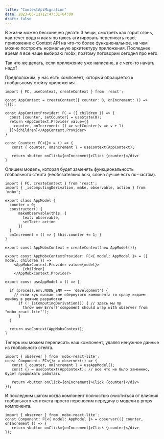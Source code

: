 ```yaml
---
title: "ContextApiMigration"
date: 2023-05-11T12:47:31+04:00
draft: false
---
```


В жизни можно бесконечно делать 3 вещи, смотреть как горит огонь, как течет вода и как я пытаюсь агитировать переписать react приложение с Context API на что-то более функциональное, на чем можно построить нормальную архитектуру приложения. Последнее время я все чаще выбираю mobx, поэтому поговорим сегодня про него.

Так что же делать, если приложение уже написано, а с чего-то начать надо?

Предположим, у нас есть компонент, который обращается к глобальному стейту приложения.

```tsx
import { FC, useContext, createContext } from 'react';

const AppContext = createContext({ counter: 0, onIncrement: () => {}});

const AppContextProvider: FC = ({ children }) => {
  const [counter, setCounter] = useState(0);
  return <AppContext.Provider value={{
	counter, onIncrement: () => setCounter(v => v + 1)
  }}>{children}</AppContext.Provider>
}

const Counter: FC<{}> = () => {
   const { counter, onIncrement } = useContext(AppContext);

   return <button onClick={onIncrement}>Click {counter}</div>
}
```

Опишем модель, которая будет заменять функциональность глобального стейта (необязательно всю, слона лучше есть по-частям).

```tsx
import { FC, createContext } from 'react';
import { _isComputingDerivation, make, observable, action } from 'mobx';

export class AppModel {
  counter = 0;
  constructor() {
	  makeObservable(this, {
	    text: observable,
	    setText: action
	  })
  }
  onIncrement = () => { this.counter += 1; }
}

export const AppMobxContext = createContext(new AppModel());

export const AppMobxContextProvider: FC<{ model: AppModel }> = ({ model, children }) =>
	<AppMobxContext.Provider value={model}>
		{children}
	</AppMobxContext.Provider>

export const useAppModel = () => {

  if (process.env.NODE_ENV === 'development') {
    // если хук вызван вне обернутого компонента то сразу кидаем ошибку в режиме разработки
	  if (!_isComputingDerivation()) { // здесь мы пр
	    throw new Error('compoment should wrap with observer from "mobx-react-lite"');
	  }
  }

  return useContext(AppMobxContext);
}
```

Теперь мы можем переписать наш компонент, удаляя ненужное данные из глобального стейта.

```tsx
import { observer } from 'mobx-react-lite';
const Component: FC<{}> = observer(() => {
   const { counter, onIncrement } = useAppModel();
   const {} = useContext(AppContext); // все что не было заменено, будет продолжать работать

   return <button onClick={onIncrement}>Click {counter}</div>
});
```

И последним шагом когда компонент полностью очиститься от влияния глобального контекста просто переносим передачу в модели в props компонента.

```tsx
import { observer } from 'mobx-react-lite';
const Component: FC<{ model: AppModel }> = observer(({ counter, onIncrement }) => {
   return <button onClick={onIncrement}>Click {counter}</div>
});
